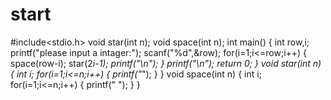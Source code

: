 # start
#include<stdio.h>
void star(int n);
void space(int n);
int main()
{
    int row,i;
    printf("please input a intager:");
    scanf("%d",&row);
    for(i=1;i<=row;i++)
    {
        space(row-i);
        star(2*i-1);
        printf("\n");
    }
    printf("\n");
    return 0;
}
void star(int n)
{
    int i;
    for(i=1;i<=n;i++)
    {
        printf("*");
    }
}
void space(int n)
{
    int i;
    for(i=1;i<=n;i++)
    {
        printf(" ");
    }
}
